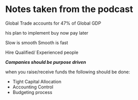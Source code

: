# Notes taken from the podcast

Global Trade accounts for 47% of Global GDP

his plan to implement buy now pay later

Slow is smooth Smooth is fast

Hire Qualified/ Experienced people

***Companies should be purpose driven***

when you raise/receive funds the following should be done:
- Tight Capital Allocation
- Accounting Control
- Budgeting process
